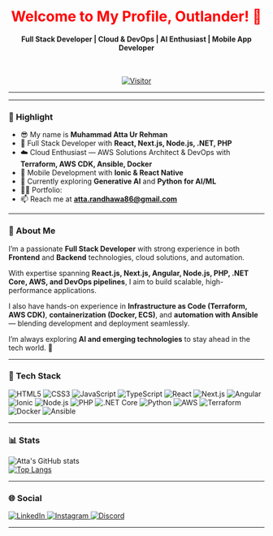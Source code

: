 <h1 align="center" style="color: red;">Welcome to My Profile, Outlander! 👋</h1>

<div align="center">
   
**Full Stack Developer | Cloud & DevOps | AI Enthusiast | Mobile App Developer**  
<br><br>

[![Visitor](https://visitor-badge.laobi.icu/badge?page_id=muhammadattaurrehman)](https://github.com/muhammadattaurrehman)

</div>

---

---

### 🔦 Highlight
- 😎 My name is **Muhammad Atta Ur Rehman**
- 💼 Full Stack Developer with **React, Next.js, Node.js, .NET, PHP**
- ☁️ Cloud Enthusiast — AWS Solutions Architect & DevOps with **Terraform, AWS CDK, Ansible, Docker**
- 📱 Mobile Development with **Ionic & React Native**
- 🌱 Currently exploring **Generative AI** and **Python for AI/ML**
- 👨‍💻 Portfolio: 
- 📫 Reach me at **atta.randhawa86@gmail.com**

---

### 📄 About Me
I’m a passionate **Full Stack Developer** with strong experience in both **Frontend** and **Backend** technologies, cloud solutions, and automation.  

With expertise spanning **React.js, Next.js, Angular, Node.js, PHP, .NET Core, AWS, and DevOps pipelines**, I aim to build scalable, high-performance applications.  

I also have hands-on experience in **Infrastructure as Code (Terraform, AWS CDK)**, **containerization (Docker, ECS)**, and **automation with Ansible** — blending development and deployment seamlessly.  

I’m always exploring **AI and emerging technologies** to stay ahead in the tech world. 🚀

---

### 🚀 Tech Stack
![HTML5](https://img.shields.io/badge/html5-%23E34F26.svg?style=for-the-badge&logo=html5&logoColor=white) ![CSS3](https://img.shields.io/badge/css3-%231572B6.svg?style=for-the-badge&logo=css3&logoColor=white)  ![JavaScript](https://img.shields.io/badge/javascript-%23323330.svg?style=for-the-badge&logo=javascript&logoColor=%23F7DF1E) ![TypeScript](https://img.shields.io/badge/typescript-%23007ACC.svg?style=for-the-badge&logo=typescript&logoColor=white) ![React](https://img.shields.io/badge/react-%2320232a.svg?style=for-the-badge&logo=react&logoColor=%2361DAFB) ![Next.js](https://img.shields.io/badge/Next-black?style=for-the-badge&logo=next.js&logoColor=white) ![Angular](https://img.shields.io/badge/Angular-%23DD0031.svg?style=for-the-badge&logo=angular&logoColor=white) ![Ionic](https://img.shields.io/badge/Ionic-%233880FF.svg?style=for-the-badge&logo=ionic&logoColor=white) ![Node.js](https://img.shields.io/badge/node.js-6DA55F?style=for-the-badge&logo=node.js&logoColor=white) ![PHP](https://img.shields.io/badge/php-%23777BB4.svg?style=for-the-badge&logo=php&logoColor=white) 
![.NET Core](https://img.shields.io/badge/.NET%20Core-512BD4?style=for-the-badge&logo=dotnet&logoColor=white) ![Python](https://img.shields.io/badge/python-3670A0?style=for-the-badge&logo=python&logoColor=ffdd54) ![AWS](https://img.shields.io/badge/AWS-232F3E?style=for-the-badge&logo=amazonaws&logoColor=white) ![Terraform](https://img.shields.io/badge/Terraform-623CE4?style=for-the-badge&logo=terraform&logoColor=white) ![Docker](https://img.shields.io/badge/Docker-2496ED?style=for-the-badge&logo=docker&logoColor=white) ![Ansible](https://img.shields.io/badge/Ansible-EE0000?style=for-the-badge&logo=ansible&logoColor=white)

---

### 📊 Stats
![Atta's GitHub stats](https://github-readme-stats.vercel.app/api?username=muhammadattaurrehman&hide=issues&show_icons=true&theme=transparent)  
[![Top Langs](https://github-readme-stats.vercel.app/api/top-langs/?username=muhammadattaurrehman&layout=compact&theme=transparent)](https://github.com/anuraghazra/github-readme-stats)

---

### 🌐 Social
<a href="https://www.linkedin.com/in/muhammadattaurehman/">
   <img alt="LinkedIn" src="https://img.shields.io/badge/LinkedIn-0077B5?style=for-the-badge&logo=linkedin&logoColor=white" />
</a>
<a href="https://www.instagram.com/yourusername/">
   <img alt="Instagram" src="https://img.shields.io/badge/Instagram-E4405F?style=for-the-badge&logo=instagram&logoColor=white" />
</a>
<a href="https://discordapp.com/users/yourdiscordid">
   <img alt="Discord" src="https://img.shields.io/badge/Discord-7289DA?style=for-the-badge&logo=discord&logoColor=white" />
</a>

---
